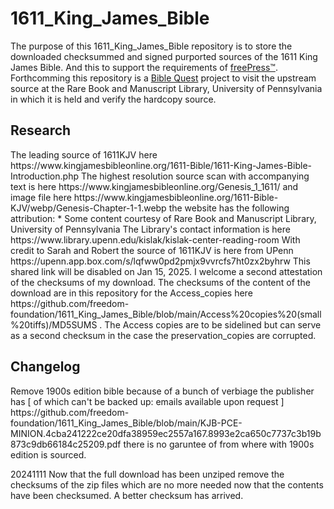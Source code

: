 # 1611_King_James_Bible
The purpose of this 1611_King_James_Bible repository is to store the downloaded checksummed and signed purported sources of the 1611 King James Bible. And this to support the requirements of [freePress™](https://github.com/freedom-foundation/freePress).
 Forthcomming this repository is a [Bible Quest](https://github.com/users/freedom-foundation/projects/6) project to visit the upstream source at the Rare Book and Manuscript Library, University of Pennsylvania in which it is held and verify the hardcopy source.
 <h2>Research</h2>
 The leading source of 1611KJV  here https://www.kingjamesbibleonline.org/1611-Bible/1611-King-James-Bible-Introduction.php
  The highest resolution source scan with accompanying text is here https://www.kingjamesbibleonline.org/Genesis_1_1611/ and image file here https://www.kingjamesbibleonline.org/1611-Bible-KJV/webp/Genesis-Chapter-1-1.webp the website has the following attribution: * Some content courtesy of Rare Book and Manuscript Library, University of Pennsylvania
 The Library's contact information is here https://www.library.upenn.edu/kislak/kislak-center-reading-room 
  With credit to Sarah and Robert the source of 1611KJV is here from UPenn https://upenn.app.box.com/s/lqfww0pd2pmjx9vvrcfs7ht0zx2byhrw This shared link will be disabled on Jan 15, 2025. I welcome a second attestation of the checksums of my download. The checksums of the content of the download are in this repository for the Access_copies here https://github.com/freedom-foundation/1611_King_James_Bible/blob/main/Access%20copies%20(small%20tiffs)/MD5SUMS .
 The Access copies are to be sidelined but can serve as a second checksum in the case the preservation_copies are corrupted.
<h2>Changelog</h2>
Remove 1900s edition bible because of a bunch of verbiage the publisher has [ of which can't be backed up: emails available upon request ] https://github.com/freedom-foundation/1611_King_James_Bible/blob/main/KJB-PCE-MINION.4cba241222ce20dfa38959ec2557a167.8993e2ca650c7737c3b19b873c9db66184c25209.pdf there is no garuntee of from where with 1900s edition is sourced.

20241111 Now that the full download has been unziped remove the checksums of the zip files which are no more needed now that the contents have been checksumed. A better checksum has arrived. 

